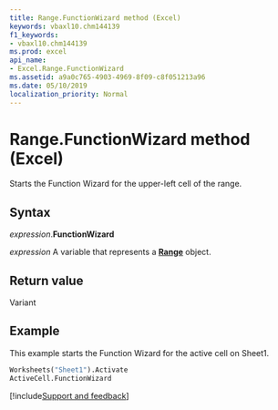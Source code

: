 ```yaml
---
title: Range.FunctionWizard method (Excel)
keywords: vbaxl10.chm144139
f1_keywords:
- vbaxl10.chm144139
ms.prod: excel
api_name:
- Excel.Range.FunctionWizard
ms.assetid: a9a0c765-4903-4969-8f09-c8f051213a96
ms.date: 05/10/2019
localization_priority: Normal
---
```



# Range.FunctionWizard method (Excel)

Starts the Function Wizard for the upper-left cell of the range.


## Syntax

_expression_.**FunctionWizard**

_expression_ A variable that represents a **[Range](excel.range(object).md)** object.


## Return value

Variant


## Example

This example starts the Function Wizard for the active cell on Sheet1.

```vb
Worksheets("Sheet1").Activate 
ActiveCell.FunctionWizard
```




[!include[Support and feedback](~/includes/feedback-boilerplate.md)]